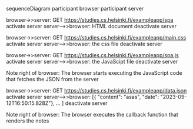 sequenceDiagram
participant browser
participant server

browser->>server: GET https://studies.cs.helsinki.fi/exampleapp/spa
activate server
server-->>browser: HTML document
deactivate server

browser->>server: GET https://studies.cs.helsinki.fi/exampleapp/main.css
activate server
server-->>browser: the css file
deactivate server

browser->>server: GET https://studies.cs.helsinki.fi/exampleapp/spa.js
activate server
server-->>browser: the JavaScipt file
deactivate server

Note right of browser: The browser starts executing the JavaScript code that fetches the JSON from the server

browser->>server: GET https://studies.cs.helsinki.fi/exampleapp/data.json
activate server
server-->>browser: [{ "content": "asas", "date": "2023-09-12T16:50:15.828Z"}, ... ]
deactivate server

Note right of browser: The browser executes the callback function that renders the notes
